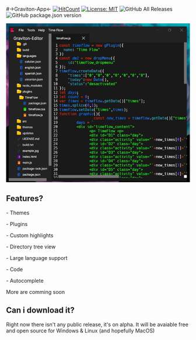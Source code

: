 #->Graviton-App<-
[![HitCount](http://hits.dwyl.io/https://github.com/marc2332/https://github.com/Graviton-Code-Editor/Graviton-App.svg)](http://hits.dwyl.io/https://github.com/marc2332/https://github.com/Graviton-Code-Editor/Graviton-App)
[![License: MIT](https://img.shields.io/badge/License-MIT-yellow.svg)](https://github.com/Graviton-Code-Editor/Graviton-App/blob/master/LICENSE.md)
![GitHub All Releases](https://img.shields.io/github/downloads/Graviton-Code-Editor/Graviton-App/total.svg?style=plastic)
![GitHub package.json version](https://img.shields.io/github/package-json/v/Graviton-Code-Editor/Graviton-App.svg)

<img src="example.jpg">
<h2>Features?</h2>
<p>- Themes</p>
<p>- Plugins</p>
<p>- Custom highlights</p>
<p>- Directory tree view</p>
<p>- Large language support</p>
<p>- Code </p>
<p>- Autocomplete <p>
<p>More are comming soon</p>
<h2>Can i download it?</h2>
<p>Right now there isn't any public release, it's on alpha. It will be avaiable free and open source for Windows & Linux (and hopefully MacOS) </p>
